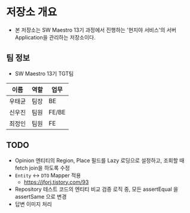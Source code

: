 # 저장소 개요
- 본 저장소는 SW Maestro 13기 과정에서 진행하는 '현지야 서비스'의 서버 Application을 관리하는 저장소이다.

## 팀 정보
- SW Maestro 13기 TGT팀  

| 이름  | 역할  |업무|
|-----|-----|---|
| 우태균 | 팀장  |BE|
| 신우진 | 팀원  |FE/BE|
| 최정인 | 팀원  |FE|

## TODO
- Opinion 엔티티의 Region, Place 필드를 Lazy 로딩으로 설정하고, 조회할 때 fetch join을 하도록 수정
- `Entity` <-> `DTO` Mapper 적용
  - https://jforj.tistory.com/93
- Repository 테스트 코드의 엔티티 비교 검증 로직 중, 모든 assertEqual 을 assertSame 으로 변경
- 답변 이미지 처리